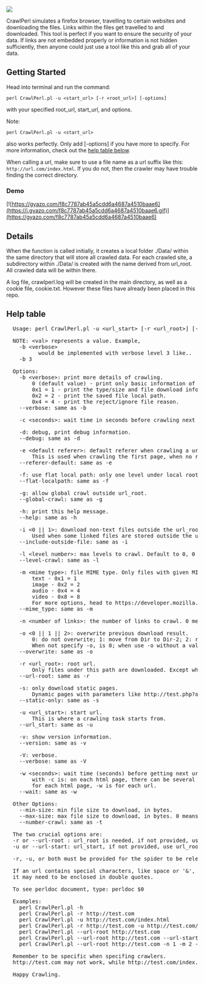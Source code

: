 [![](http://jacobsteves.ca/images/crawlPerlLogo.png)]()

CrawlPerl simulates a firefox browser, travelling to certain websites and downloading the files. Links within the files get travelled to and downloaded. This tool is perfect if you want to ensure the security of your data. If links are not embedded properly or information is not hidden sufficiently, then anyone could just use a tool like this and grab all of your data.

## Getting Started
Head into terminal and run the command:
```
perl CrawlPerl.pl -u <start_url> [-r <root_url>] [-options]
```
with your specified root_url, start_url, and options. 

Note: 
```
perl CrawlPerl.pl -u <start_url>
```
also works perfectly. Only add [-options] if you have more to specify. For more information, check out the [help table below](#help-table). 

When calling a url, make sure to use a file name as a url suffix like this: `http://url.com/index.html`.
If you do not, then the crawler may have trouble finding the correct directory.

### Demo
[![https://gyazo.com/f8c7787ab45a5cdd6a4687a4510baae6](https://i.gyazo.com/f8c7787ab45a5cdd6a4687a4510baae6.gif)](https://gyazo.com/f8c7787ab45a5cdd6a4687a4510baae6)

## Details

When the function is called initially, it creates a local folder ./Data/ within
the same directory that will store all crawled data. For each crawled site, a
subdirectory within ./Data/ is created with the name derived from url_root.
All crawled data will be within there.

A log file, crawlperl.log will be created in the main directory,
as well as a cookie file, cookie.txt. However these files have already been
placed in this repo.

## Help table
<pre>
  Usage: perl CrawlPerl.pl -u &lt;url_start> [-r &lt;url_root>] [-options]

  NOTE: &lt;val> represents a value. Example,
    -b &lt;verbose>
          would be implemented with verbose level 3 like..
    -b 3

  Options:
    -b &lt;verbose>: print more details of crawling.
        0 (default value) - print only basic information of urls/links crawled.
        0x1 = 1 - print the type/size and file download information.
        0x2 = 2 - print the saved file local path.
        0x4 = 4 - print the reject/ignore file reason.
    --verbose: same as -b

    -c &lt;seconds>: wait time in seconds before crawling next html page.

    -d: debug, print debug information.
    --debug: same as -d

    -e &lt;default referer>: default referer when crawling a url, if none exists.
        This is used when crawling the first page, when no referer exists yet.
    --referer-default: same as -e

    -f: use flat local path: only one level under local root.
    --flat-localpath: same as -f

    -g: allow global crawl outside url_root.
    --global-crawl: same as -g

    -h: print this help message.
    --help: same as -h

    -i &lt;0 || 1>: download non-text files outside the url_root. Value is on(1)/off(0). Default is on.
        Used when some linked files are stored outside the url_root.
    --include-outside-file: same as -i

    -l &lt;level number>: max levels to crawl. Default to 0, 0 means inifinite.
    --level-crawl: same as -l

    -m &lt;mime type>: file MIME type. Only files with given MIME types are downloaded.
        text - 0x1 = 1
        image - 0x2 = 2
        audio - 0x4 = 4
        video - 0x8 = 8
        For more options, head to https://developer.mozilla.org/en-US/docs/Web/HTTP/Basics_of_HTTP/MIME_types/Complete_list_of_MIME_types.
    --mime_type: same as -m

    -n &lt;number of links>: the number of links to crawl. 0 means inifinite.

    -o &lt;0 || 1 || 2>: overwrite previous download result.
        0: do not overwrite; 1: move from Dir to Dir-2; 2: remove.
        When not specify -o, is 0; when use -o without a value, default to 1.
    --overwrite: same as -o

    -r &lt;url_root>: root url.
        Only files under this path are downloaded. Except when -o is used.
    --url-root: same as -r

    -s: only download static pages.
        Dynamic pages with parameters like http://test.php?a=b are ignored.
    --static-only: same as -s

    -u &lt;url_start>: start url.
        This is where a crawling task starts from.
    --url_start: same as -u

    -v: show version information.
    --version: same as -v

    -V: verbose.
    --verbose: same as -V

    -w &lt;seconds>: wait time (seconds) before getting next url. Difference of this
        with -c is: on each html page, there can be several urls. -c is
        for each html page, -w is for each url.
    --wait: same as -w

  Other Options:
    --min-size: min file size to download, in bytes.
    --max-size: max file size to download, in bytes. 0 means infinite.
    --number-crawl: same as -t

  The two crucial options are:
  -r or --url-root : url_root is needed, if not provided, use longest path of url_start.
  -u or --url-start: url_start, if not provided, use url_root as default.

  -r, -u, or both must be provided for the spider to be released.

  If an url contains special characters, like space or '&', then
  it may need to be enclosed in double quotes.

  To see perldoc document, type: perldoc $0

  Examples:
    perl CrawlPerl.pl -h
    perl CrawlPerl.pl -r http://test.com
    perl CrawlPerl.pl -u http://test.com/index.html
    perl CrawlPerl.pl -r http://test.com -u http://test.com/about.html
    perl CrawlPerl.pl --url-root http://test.com
    perl CrawlPerl.pl --url-root http://test.com --url-start http://test.com/
    perl CrawlPerl.pl --url-root http://test.com -n 1 -m 2 -f --min-size 15000

  Remember to be specific when specifing crawlers.
  http://test.com may not work, while http://test.com/index.html may work.

  Happy Crawling.
  </pre>
